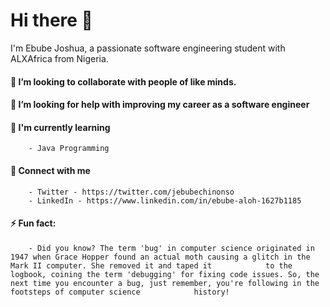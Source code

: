 # Hi there 👋

I'm Ebube Joshua, a passionate software engineering student with ALXAfrica from Nigeria.

####   👯 I’m looking to collaborate with people of like minds.
####   🤔 I’m looking for help with improving my career as a software engineer
####   🌱 I'm currently learning
        - Java Programming
####   🤝 Connect with me
        - Twitter - https://twitter.com/jebubechinonso
        - LinkedIn - https://www.linkedin.com/in/ebube-aloh-1627b1185
####   ⚡ Fun fact: 
        - Did you know? The term 'bug' in computer science originated in 1947 when Grace Hopper found an actual moth causing a glitch in the Mark II computer. She removed it and taped it            to the logbook, coining the term 'debugging' for fixing code issues. So, the next time you encounter a bug, just remember, you're following in the footsteps of computer science            history!
